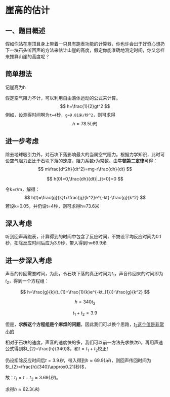 # 崖高的估计

## 一、题目概述

假如你站在崖顶且身上带着一只具有跑表功能的计算器，你也许会出于好奇心想扔下一块石头听回声的方法来估计山崖的高度，假定你能准确地测定时间，你又怎样来推算山崖的高度呢？



## 简单想法

记崖高为h

假定空气阻力不计，可以利用自由落体运动的公式来计算。
$$
h=\frac{1}{2}gt^2
$$
例如，设测得时间啊为`t=4`秒，`g=9.81米/秒^2`，则可求得
$$
h\approx78.5(米)
$$

## 进一步考虑

除去地球吸引力外，对石块下落影响最大的当属空气阻力。根据力学知识，此时可设空气阻力正比于石块下落的速度，阻力系数r为常数。由**牛顿第二定律**可得：
$$
m\frac{d^2h}{dt^2}=mg-r\frac{dh}{dt}
$$

$$
h(0)=0,\frac{dh}{dt}|_{t=0}=0
$$

令k=r/m，解得：
$$
h(t)=\frac{g}{k}t+\frac{g}{k^2}e^{-kt}-\frac{g}{k^2}
$$
若设k=0.05，并仍设t=4秒，则可求得h≈73.6米



## 深入考虑

听到回声再跑表，计算得到的时间中包含了反应时间，不妨设平均反应时间为0.1秒，扣除反应时间后应为3.9秒，带入得到h≈69.9米

## 进一步深入考虑

声音的传回需要时间，为此，令石块下落的真正时间为$t_{1}$，声音传回来的时间即为$t_{2}$，得到一个方程组：

$$
h=\frac{g}{k}(t_{1}+\frac{1}{k}e^{-kt_{1}})-\frac{g}{k^2}
$$

$$
h=340t_{2}
$$

$$
t_{1}+t_{2}=3.9
$$

但是，**求解这个方程组是个麻烦的问题**，因此我们可以换个思路，<u>$t_{2}$这个值是非常小的</u>

相对于石块的速度，声音的速度快的多，我们可以前一方法先求依次$h$，再用声速公式得到$t_{2}=\frac{h}{340}$，和$t=t_{1}+t_{2}$校正$t$​

仍设扣除反应时间后$t=3.9秒$，带入得到$h\approx69.9(米)$，则回声传回时间为$t_{2}=\frac{h}{340}\approx0.21(秒)$，

故：$t_{1}=t-t_{2}\approx3.69(秒)$​。

求得$h\approx62.3(米)$

